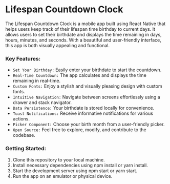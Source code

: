  # Lifespan Countdown Clock 
The Lifespan Countdown Clock is a mobile app built using React Native that helps users keep track of their lifespan time birthday to current days. It allows users to set their birthdate and displays the time remaining in days, hours, minutes, and seconds. With a beautiful and user-friendly interface, this app is both visually appealing and functional.

### Key Features:
- `Set Your Birthday:` Easily enter your birthdate to start the countdown.
- `Real-Time Countdown:` The app calculates and displays the time remaining in real-time.
- `Custom Fonts:` Enjoy a stylish and visually pleasing design with custom fonts.
- `Intuitive Navigation:` Navigate between screens effortlessly using a drawer and stack navigator.
- `Data Persistence:` Your birthdate is stored locally for convenience.
- `Toast Notifications:` Receive informative notifications for various actions.
- `Picker Component:` Choose your birth month from a user-friendly picker.
- `Open Source:` Feel free to explore, modify, and contribute to the codebase.

### Getting Started:

1. Clone this repository to your local machine.
2. Install necessary dependencies using npm install or yarn install.
3. Start the development server using npm start or yarn start.
4. Run the app on an emulator or physical device. 
